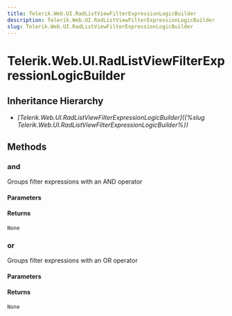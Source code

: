 ```yaml
---
title: Telerik.Web.UI.RadListViewFilterExpressionLogicBuilder
description: Telerik.Web.UI.RadListViewFilterExpressionLogicBuilder
slug: Telerik.Web.UI.RadListViewFilterExpressionLogicBuilder
---
```


# Telerik.Web.UI.RadListViewFilterExpressionLogicBuilder  

## Inheritance Hierarchy

* *[Telerik.Web.UI.RadListViewFilterExpressionLogicBuilder]({%slug Telerik.Web.UI.RadListViewFilterExpressionLogicBuilder%})*


## Methods

###  and

Groups filter expressions with an AND operator

#### Parameters

#### Returns

`None` 

### or

Groups filter expressions with an OR operator

#### Parameters

#### Returns

`None` 



